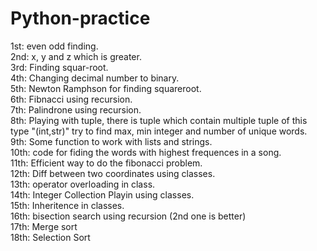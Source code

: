 # Python-practice
1st: even odd finding.<br>
2nd: x, y and z which is greater. <br>
3rd: Finding squar-root. <br>
4th: Changing decimal number to binary. <br>
5th: Newton Ramphson for finding squareroot. <br>
6th: Fibnacci using recursion. <br>
7th: Palindrone using recursion. <br>
8th: Playing with tuple, there is tuple which contain multiple tuple of this type "(int,str)" try to find max, min integer and number of unique words.  <br>
9th: Some function to work with lists and strings. <br>
10th: code for fiding the words with highest frequences in a song. <br>
11th: Efficient way to do the fibonacci problem. <br>
12th: Diff between two coordinates using classes. <br>
13th: operator overloading in class. <br>
14th: Integer Collection Playin using classes. <br>
15th: Inheritence in classes. <br>
16th: bisection search using recursion (2nd one is better)<br>
17th: Merge sort <br>
18th: Selection Sort <br>